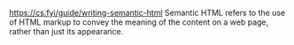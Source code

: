 https://cs.fyi/guide/writing-semantic-html
Semantic HTML refers to the use of HTML markup to convey the meaning of the content on a web page, rather than just its appearance.


